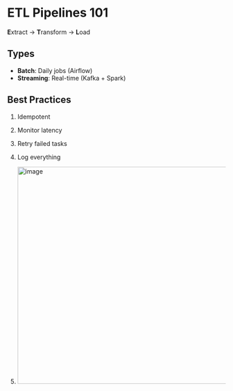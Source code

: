 # ETL Pipelines 101

**E**xtract → **T**ransform → **L**oad

## Types
- **Batch**: Daily jobs (Airflow)
- **Streaming**: Real-time (Kafka + Spark)

## Best Practices
1. Idempotent
2. Monitor latency
3. Retry failed tasks
4. Log everything

5. <img width="900" height="500" alt="image" src="https://github.com/user-attachments/assets/e04b08f5-aa48-4ac2-8dd5-9ea59626549d" />
